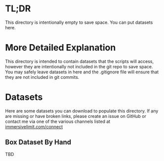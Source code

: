 # TL;DR
This directory is intentionally empty to save space. You can put datasets here.

# More Detailed Explanation
This directory is intended to contain datasets that the scripts will access, however they are intentionally not included in the git repo to save space. You may safely leave datasets in here and the .gitignore file will ensure that they are not included in git commits.

# Datasets
Here are some datasets you can download to populate this directory.
If any are missing or have broken links, please create an issue on GitHub or contact me via one of the various channels listed at [immersivelimit.com/connect](http://www.immersivelimit.com/connect)

## Box Dataset By Hand
TBD
